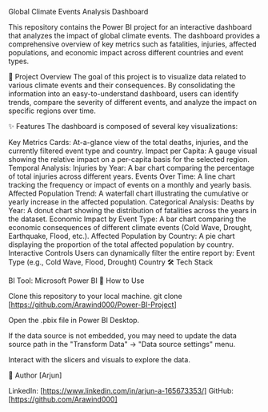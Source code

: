Global Climate Events Analysis Dashboard

This repository contains the Power BI project for an interactive dashboard that analyzes the impact of global climate events. The dashboard provides a comprehensive overview of key metrics such as fatalities, injuries, affected populations, and economic impact across different countries and event types.

🎯 Project Overview The goal of this project is to visualize data related to various climate events and their consequences. By consolidating the information into an easy-to-understand dashboard, users can identify trends, compare the severity of different events, and analyze the impact on specific regions over time.

✨ Features The dashboard is composed of several key visualizations:

Key Metrics Cards: At-a-glance view of the total deaths, injuries, and the currently filtered event type and country.
Impact per Capita: A gauge visual showing the relative impact on a per-capita basis for the selected region.
Temporal Analysis:
Injuries by Year: A bar chart comparing the percentage of total injuries across different years.
Events Over Time: A line chart tracking the frequency or impact of events on a monthly and yearly basis.
Affected Population Trend: A waterfall chart illustrating the cumulative or yearly increase in the affected population.
Categorical Analysis:
Deaths by Year: A donut chart showing the distribution of fatalities across the years in the dataset.
Economic Impact by Event Type: A bar chart comparing the economic consequences of different climate events (Cold Wave, Drought, Earthquake, Flood, etc.).
Affected Population by Country: A pie chart displaying the proportion of the total affected population by country. Interactive Controls Users can dynamically filter the entire report by:
Event Type (e.g., Cold Wave, Flood, Drought)
Country
🛠️ Tech Stack

BI Tool: Microsoft Power BI
🚀 How to Use

Clone this repository to your local machine. git clone [https://github.com/Arawind000/Power-BI-Project]

Open the .pbix file in Power BI Desktop.

If the data source is not embedded, you may need to update the data source path in the "Transform Data" -> "Data source settings" menu.

Interact with the slicers and visuals to explore the data.

👤 Author [Arjun]

LinkedIn: [https://www.linkedin.com/in/arjun-a-165673353/]
GitHub: [https://github.com/Arawind000]

